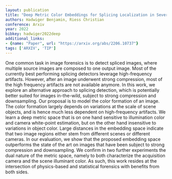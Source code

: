 ```yaml
---
layout: publication
title: "Deep Metric Color Embeddings for Splicing Localization in Severely Degraded Images"
authors: Hadwiger Benjamin, Riess Christian
conference: Arxiv
year: 2022
bibkey: hadwiger2022deep
additional_links:
- {name: "Paper", url: "https://arxiv.org/abs/2206.10737"}
tags: ['ARXIV', 'TIP']
---
```

One common task in image forensics is to detect spliced images, where multiple source images are composed to one output image. Most of the currently best performing splicing detectors leverage high-frequency artifacts. However, after an image underwent strong compression, most of the high frequency artifacts are not available anymore. In this work, we explore an alternative approach to splicing detection, which is potentially better suited for images in-the-wild, subject to strong compression and downsampling. Our proposal is to model the color formation of an image. The color formation largely depends on variations at the scale of scene objects, and is hence much less dependent on high-frequency artifacts. We learn a deep metric space that is on one hand sensitive to illumination color and camera white-point estimation, but on the other hand insensitive to variations in object color. Large distances in the embedding space indicate that two image regions either stem from different scenes or different cameras. In our evaluation, we show that the proposed embedding space outperforms the state of the art on images that have been subject to strong compression and downsampling. We confirm in two further experiments the dual nature of the metric space, namely to both characterize the acquisition camera and the scene illuminant color. As such, this work resides at the intersection of physics-based and statistical forensics with benefits from both sides.